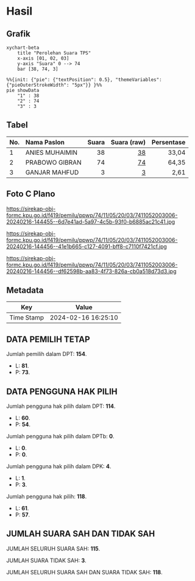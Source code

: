 # Hasil

## Grafik

```mermaid
xychart-beta
    title "Perolehan Suara TPS"
    x-axis [01, 02, 03]
    y-axis "Suara" 0 --> 74
    bar [38, 74, 3]
```

```mermaid
%%{init: {"pie": {"textPosition": 0.5}, "themeVariables": {"pieOuterStrokeWidth": "5px"}} }%%
pie showData
    "1" : 38
    "2" : 74
    "3" : 3
```

## Tabel

| No. | Nama Paslon    | Suara | Suara (raw) | Persentase |
|:--- |:-------------- | -----:| -----------:| ----------:|
| 1   | ANIES MUHAIMIN | 38    | [38][p-1]   | 33,04      |
| 2   | PRABOWO GIBRAN | 74    | [74][p-2]   | 64,35      |
| 3   | GANJAR MAHFUD  | 3     | [3][p-3]    | 2,61       |


[p-1]: https://github.com/gigit-pemilu/pemilu-2024-74-sulawesi-tenggara/blob/main/pilpres/hitung-suara/sub/74-sulawesi-tenggara/sub/11-kolaka-timur/sub/05-lambandia/sub/2003-mokupa/sub/006-tps/sub/paslon-1.txt
[p-2]: https://github.com/gigit-pemilu/pemilu-2024-74-sulawesi-tenggara/blob/main/pilpres/hitung-suara/sub/74-sulawesi-tenggara/sub/11-kolaka-timur/sub/05-lambandia/sub/2003-mokupa/sub/006-tps/sub/paslon-2.txt
[p-3]: https://github.com/gigit-pemilu/pemilu-2024-74-sulawesi-tenggara/blob/main/pilpres/hitung-suara/sub/74-sulawesi-tenggara/sub/11-kolaka-timur/sub/05-lambandia/sub/2003-mokupa/sub/006-tps/sub/paslon-3.txt

## Foto C Plano

https://sirekap-obj-formc.kpu.go.id/f419/pemilu/ppwp/74/11/05/20/03/7411052003006-20240216-144455--6d7e41ad-5a97-4c5b-93f0-b6885ac21c41.jpg

https://sirekap-obj-formc.kpu.go.id/f419/pemilu/ppwp/74/11/05/20/03/7411052003006-20240216-144456--41e1b665-c127-4091-bff8-c7110f7421cf.jpg

https://sirekap-obj-formc.kpu.go.id/f419/pemilu/ppwp/74/11/05/20/03/7411052003006-20240216-144456--df62598b-aa83-4f73-826a-cb0a518d73d3.jpg


## Metadata

| Key        | Value               |
| ---------- | ------------------- |
| Time Stamp | 2024-02-16 16:25:10 |


## DATA PEMILIH TETAP

Jumlah pemilih dalam DPT: **154**.
 * L: **81**.
 * P: **73**.

## DATA PENGGUNA HAK PILIH

Jumlah pengguna hak pilih dalam DPT: **114**.
 * L: **60**.
 * P: **54**.

Jumlah pengguna hak pilih dalam DPTb: **0**.
 * L: **0**.
 * P: **0**.

Jumlah pengguna hak pilih dalam DPK: **4**.
 * L: **1**.
 * P: **3**.

Jumlah pengguna hak pilih: **118**.
 * L: **61**.
 * P: **57**.

## JUMLAH SUARA SAH DAN TIDAK SAH

JUMLAH SELURUH SUARA SAH: **115**.

JUMLAH SUARA TIDAK SAH: **3**.

JUMLAH SELURUH SUARA SAH DAN SUARA TIDAK SAH: **118**.



